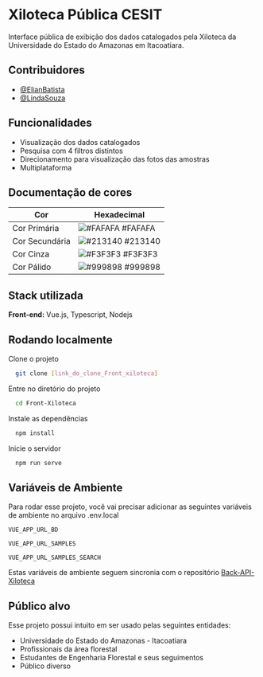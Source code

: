 
# Xiloteca Pública CESIT

Interface pública de exibição dos dados catalogados pela Xiloteca da Universidade do Estado do Amazonas em Itacoatiara.


## Contribuidores

- [@ElianBatista](https://www.linkedin.com/in/elian-batista/)
- [@LindaSouza](https://www.linkedin.com/in/lindassouza/)


## Funcionalidades

- Visualização dos dados catalogados
- Pesquisa com 4 filtros distintos
- Direcionamento para visualização das fotos das amostras
- Multiplataforma

## Documentação de cores

| Cor               | Hexadecimal                                                 |
| ----------------- | ---------------------------------------------------------------- |
| Cor Primária       | ![#FAFAFA](https://via.placeholder.com/10/FAFAFA?text=+) #FAFAFA |
| Cor Secundária       | ![#213140](https://via.placeholder.com/10/213140?text=+) #213140 |
| Cor Cinza       | ![#F3F3F3](https://via.placeholder.com/10/F3F3F3?text=+) #F3F3F3 |
| Cor Pálido       | ![#999898](https://via.placeholder.com/10/999898?text=+) #999898 |


## Stack utilizada

**Front-end:** Vue.js, Typescript, Nodejs
## Rodando localmente

Clone o projeto

```bash
  git clone [link_do_clone_Front_xiloteca]
```

Entre no diretório do projeto

```bash
  cd Front-Xiloteca
```

Instale as dependências

```bash
  npm install
```

Inicie o servidor

```bash
  npm run serve
```
## Variáveis de Ambiente

Para rodar esse projeto, você vai precisar adicionar as seguintes variáveis de ambiente no arquivo .env.local

`VUE_APP_URL_BD`

`VUE_APP_URL_SAMPLES`

`VUE_APP_URL_SAMPLES_SEARCH`

Estas variáveis de ambiente seguem sincronia com o repositório [Back-API-Xiloteca](https://github.com/Elian-beep/Back-API-Xiloteca)


## Público alvo

Esse projeto possui intuito em ser usado pelas seguintes entidades:

- Universidade do Estado do Amazonas - Itacoatiara
- Profissionais da área florestal
- Estudantes de Engenharia Florestal e seus seguimentos
- Público diverso

